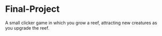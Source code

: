 # Final-Project
A small clicker game in which you grow a reef, attracting new creatures as you upgrade the reef.

